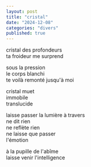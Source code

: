 ```yaml
---
layout: post
title: "cristal"
date: "2024-12-08"
categories: "divers"
published: true
---
```


cristal des profondeurs  
ta froideur me surprend  

sous la pression  
le corps blanchi  
te voilà remonté jusqu'à moi    

cristal muet  
immobile  
translucide  

laisse passer la lumière à travers  
ne dit rien  
ne reflète rien  
ne laisse que passer  
l'émotion  

à la pupille de l'abîme  
laisse venir l'intelligence  
